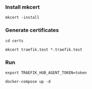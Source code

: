 ### Install mkcert

```shell
mkcert -install
```

### Generate certificates

```shell
cd certs

mkcert traefik.test *.traefik.test
```

### Run

```shell
export TRAEFIK_HUB_AGENT_TOKEN=token

docker-compose up -d
```
